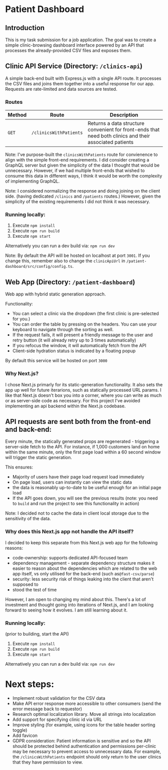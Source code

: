 # Patient Dashboard
## Introduction
This is my task submission for a job application. The goal was to create a simple clinic-browsing dashboard interface  powered by an API that processes the already-provided CSV files and exposes them.

## Clinic API Service (Directory: `/clinics-api`)
  A simple back-end built with Express.js with a single API route. It processes the CSV files and joins them together into a useful response for our app. Requests are rate-limited and data sources are  tested.


  ### Routes
  | Method | Route                | Description  |
  | ------ | ------------------- | ------------ |
  `GET` | `/clinicsWithPatients` | Returns a data structure convenient for front-ends that need both clinics and their associated patients

  Note: I've purpose-built the  `clinicsWithPatients` route for convienence to align with the simple front-end requirements. I did consider creating a GraphQL server but given the simplicity of the data I thought that would be unnecessary. However, if we had multiple front-ends that wished to consume this data in different ways, I think it would be worth the complexity of implementing GraphQL.

  Note: I considered normalizing the response and doing joining on the client side. (having dedicated `/clinics` and `/patients` routes.) However, given the simplicity of the existing requirements I did not think it was necessary.

  ### Running locally:
  1. Execute `npm install`
  2. Execute `npm run build`
  3. Execute `npm start`

  Alternatively you can run a dev build via: `npm run dev`   

  Note: By default the API will be hosted on localhost at port `3001`. If you change this, remember also to change the `clinicApiUrl` in `/patient-dashboard/src/config/config.ts`.

  ## Web App (Directory: `/patient-dashboard`)
  Web app with hybrid static generation approach.
  
  Functionality:
  - You can select a clinic via the dropdown (the first clinic is pre-selected for you.)
  - You can order the table by pressing on the headers. You can use your keyboard to navigate through the sorting as well.
  - If the request fails, it will present a friendly message to the user and retry button (it will already retry up to 3 times automatically)
  - If you refocus the window, it will automatically fetch from the API
  - Client-side hydration status is indicated by a floating popup

  By default this service will be hosted on port `3000`

  ### Why Next.js?
  I chose Next.js primarly for its static-generation functionality. It also sets the app up well for future iterarions, such as statically processed URL params. I like that Next.js doesn't box you into a corner, where you can write as much or as server-side code as necessary. For this project I've avoided implementing an api backend within the Next.js codebase.

  ## API requests are sent both from the front-end and back-end:
  Every minute, the statically generated props are regenerated - triggering a server-side fetch to the API. For instance, if 1,000 customers land on home within the same minute, only the first page load within a 60 second window will trigger the static generation.
  
  This ensures:
   - Majority of users have their page load request load immediately
   - On page load, users can instantly can view the static data
   - the data is reasonably up-to-date to be useful enough for an initial page load
   - If the API goes down, you will see the previous results (note: you need to `build` and run the project to see this functionality in action)

  Note: I decided not to cache the data in client local storage due to the sensitivity of the data.

  ### Why does this Next.js app not handle the API itself?
  I decided to keep this separate from this Next.js web app for the following reasons:
  - code-ownership: supports dedicated API-focused team
  - dependency management - separate dependency structure makes it easier to reason about the dependencies which are related to the web app itself, vs only utilised for the back-end (such as`@fast-csv/parse`)
  - security: less security risk of things leaking into the client that aren't supposed to
  - stood the test of time

  However, I am open to changing my mind about this. There's a lot of investment and thought going into iterations of Next.js, and I am looking forward to seeing how it evolves. I am still learning about it.

### Running locally:
(prior to building, start the API)

1. Execute `npm install`
2. Execute `npm run build`
3. Execute `npm start`

Alternatively you can run a dev build via: `npm run dev`

# Next steps:
 - Implement robust validation for the CSV data
 - Make API error response more accessible to other consumers (send the error message back to requestor)
 - Research optimal localization library. Move all strings into localization
 - Add support for specifying clinic id via URL
 - Improve styling (for example, using icons for the table header sorting toggle)
 - Add favicon
 - GDPR consideration: Patient information is sensitive and so the API should be protected behind authentication and permissions per-clinic may be necessary to prevent access to unnecessary data. For example, the `/clinicsWithPatients` endpoint should only return to the user clinics that they have permission to view.

